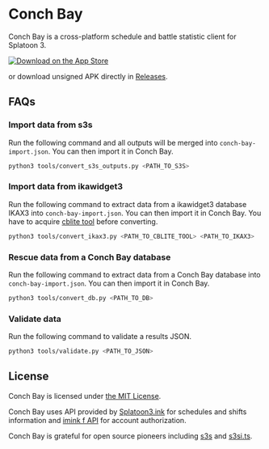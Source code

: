 # Conch Bay

Conch Bay is a cross-platform schedule and battle statistic client for Splatoon 3.

[<img src="https://tools.applemediaservices.com/api/badges/download-on-the-app-store/black/en-us?size=250x83&amp;releaseDate=1673308800?h=f4afffb19e486060195b9cc0bf3fd5f9" alt="Download on the App Store">](https://apps.apple.com/us/app/conch-bay/id1659268579)

or download unsigned APK directly in [Releases](https://github.com/zhxie/conch-bay/releases).

## FAQs

### Import data from s3s

Run the following command and all outputs will be merged into `conch-bay-import.json`. You can then import it in Conch Bay.

```sh
python3 tools/convert_s3s_outputs.py <PATH_TO_S3S>
```

### Import data from ikawidget3

Run the following command to extract data from a ikawidget3 database IKAX3 into `conch-bay-import.json`. You can then import it in Conch Bay. You have to acquire [cblite tool](https://github.com/couchbaselabs/couchbase-mobile-tools/releases) before converting.

```sh
python3 tools/convert_ikax3.py <PATH_TO_CBLITE_TOOL> <PATH_TO_IKAX3>
```

### Rescue data from a Conch Bay database

Run the following command to extract data from a Conch Bay database into `conch-bay-import.json`. You can then import it in Conch Bay.

```sh
python3 tools/convert_db.py <PATH_TO_DB>
```

### Validate data

Run the following command to validate a results JSON.

```sh
python3 tools/validate.py <PATH_TO_JSON>
```

## License

Conch Bay is licensed under [the MIT License](/LICENSE).

Conch Bay uses API provided by [Splatoon3.ink](https://splatoon3.ink/) for schedules and shifts information and [imink f API](https://github.com/imink-app/f-API) for account authorization.

Conch Bay is grateful for open source pioneers including [s3s](https://github.com/frozenpandaman/s3s) and [s3si.ts](https://github.com/spacemeowx2/s3si.ts).
